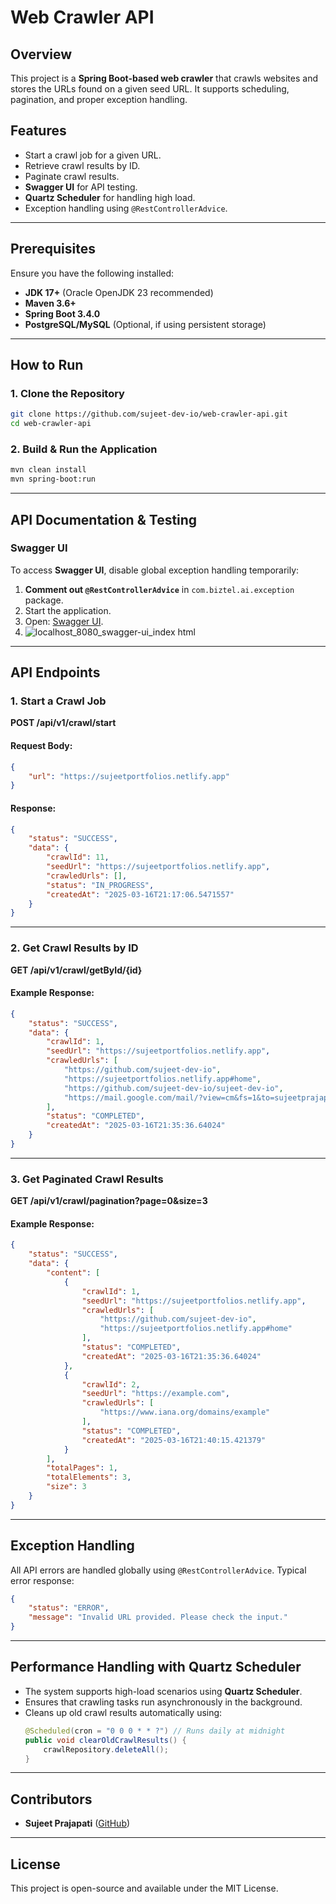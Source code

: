 # Web Crawler API

## Overview
This project is a **Spring Boot-based web crawler** that crawls websites and stores the URLs found on a given seed URL. It supports scheduling, pagination, and proper exception handling.

## Features
- Start a crawl job for a given URL.
- Retrieve crawl results by ID.
- Paginate crawl results.
- **Swagger UI** for API testing.
- **Quartz Scheduler** for handling high load.
- Exception handling using `@RestControllerAdvice`.

---

## Prerequisites
Ensure you have the following installed:
- **JDK 17+** (Oracle OpenJDK 23 recommended)
- **Maven 3.6+**
- **Spring Boot 3.4.0**
- **PostgreSQL/MySQL** (Optional, if using persistent storage)

---

## How to Run
### 1. Clone the Repository
```sh
git clone https://github.com/sujeet-dev-io/web-crawler-api.git
cd web-crawler-api
```

### 2. Build & Run the Application
```sh
mvn clean install
mvn spring-boot:run
```

---

## API Documentation & Testing

### **Swagger UI**
To access **Swagger UI**, disable global exception handling temporarily:
1. **Comment out `@RestControllerAdvice`** in `com.biztel.ai.exception` package.
2. Start the application.
3. Open: [Swagger UI](http://localhost:8080/swagger-ui/index.html).
4. ![localhost_8080_swagger-ui_index html](https://github.com/user-attachments/assets/607c53d2-9140-467f-87f1-b873c595ae64)


---

## API Endpoints

### **1. Start a Crawl Job**
**POST /api/v1/crawl/start**

#### Request Body:
```json
{
    "url": "https://sujeetportfolios.netlify.app"
}
```

#### Response:
```json
{
    "status": "SUCCESS",
    "data": {
        "crawlId": 11,
        "seedUrl": "https://sujeetportfolios.netlify.app",
        "crawledUrls": [],
        "status": "IN_PROGRESS",
        "createdAt": "2025-03-16T21:17:06.5471557"
    }
}
```

---

### **2. Get Crawl Results by ID**
**GET /api/v1/crawl/getById/{id}**

#### Example Response:
```json
{
    "status": "SUCCESS",
    "data": {
        "crawlId": 1,
        "seedUrl": "https://sujeetportfolios.netlify.app",
        "crawledUrls": [
            "https://github.com/sujeet-dev-io",
            "https://sujeetportfolios.netlify.app#home",
            "https://github.com/sujeet-dev-io/sujeet-dev-io",
            "https://mail.google.com/mail/?view=cm&fs=1&to=sujeetprajap02@gmail.com"
        ],
        "status": "COMPLETED",
        "createdAt": "2025-03-16T21:35:36.64024"
    }
}
```

---

### **3. Get Paginated Crawl Results**
**GET /api/v1/crawl/pagination?page=0&size=3**

#### Example Response:
```json
{
    "status": "SUCCESS",
    "data": {
        "content": [
            {
                "crawlId": 1,
                "seedUrl": "https://sujeetportfolios.netlify.app",
                "crawledUrls": [
                    "https://github.com/sujeet-dev-io",
                    "https://sujeetportfolios.netlify.app#home"
                ],
                "status": "COMPLETED",
                "createdAt": "2025-03-16T21:35:36.64024"
            },
            {
                "crawlId": 2,
                "seedUrl": "https://example.com",
                "crawledUrls": [
                    "https://www.iana.org/domains/example"
                ],
                "status": "COMPLETED",
                "createdAt": "2025-03-16T21:40:15.421379"
            }
        ],
        "totalPages": 1,
        "totalElements": 3,
        "size": 3
    }
}
```

---

## **Exception Handling**
All API errors are handled globally using `@RestControllerAdvice`. Typical error response:
```json
{
    "status": "ERROR",
    "message": "Invalid URL provided. Please check the input."
}
```

---

## **Performance Handling with Quartz Scheduler**
- The system supports high-load scenarios using **Quartz Scheduler**.
- Ensures that crawling tasks run asynchronously in the background.
- Cleans up old crawl results automatically using:
  ```java
  @Scheduled(cron = "0 0 0 * * ?") // Runs daily at midnight
  public void clearOldCrawlResults() {
      crawlRepository.deleteAll();
  }
  ```

---

## **Contributors**
- **Sujeet Prajapati** ([GitHub](https://github.com/sujeet-dev-io))

---

## **License**
This project is open-source and available under the MIT License.

